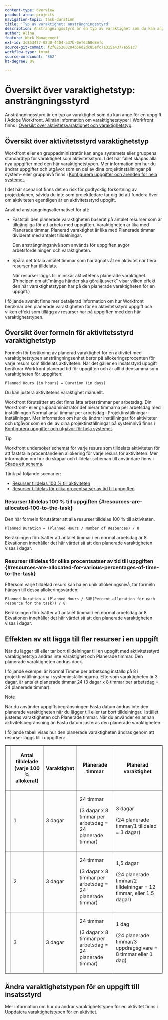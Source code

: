 ```yaml
---
content-type: overview
product-area: projects
navigation-topic: task-duration
title: 'Typ av varaktighet: ansträngningsstyrd'
description: Ansträngningsstyrd är en typ av varaktighet som du kan ange för en uppgift i Adobe Workfront. Allmän information om varaktighetstyper i Workfront finns i Översikt över Varaktighet och Varaktighetstyp.
author: Alina
feature: Work Management
exl-id: 3c8534f7-02d0-4404-a37b-0ef6360e8efc
source-git-commit: f2f825280204b56d2dc85efc7a315a4377e551c7
workflow-type: tm+mt
source-wordcount: '862'
ht-degree: 0%

---
```


# Översikt över varaktighetstyp: ansträngningsstyrd

Ansträngningsstyrd är en typ av varaktighet som du kan ange för en uppgift i Adobe Workfront. Allmän information om varaktighetstyper i Workfront finns i [Översikt över aktivitetsvaraktighet och varaktighetstyp](../../../manage-work/tasks/taskdurtn/task-duration-and-duration-type.md).

## Översikt över aktivitetsstyrd varaktighetstyp

Workfront eller en gruppadministratör kan ange systemets eller gruppens standardtyp för varaktighet som aktivitetsstyrd. I det här fallet skapas alla nya uppgifter med den här varaktighetstypen. Mer information om hur du ändrar uppgifter och utgåvor som en del av dina projektinställningar på system- eller gruppnivå finns i [Konfigurera uppgifter och ärenden för hela systemet](../../../administration-and-setup/set-up-workfront/configure-system-defaults/set-task-issue-preferences.md).

I det här scenariot finns det en risk för godtycklig förkortning av projektplanen, såvida du inte som projektledare tar dig tid att fundera över om aktiviteten egentligen är en aktivitetsstyrd uppgift.

Använd ansträngningsalternativet för att:

* Fastställ den planerade varaktigheten baserat på antalet resurser som är tillgängliga för att arbeta med uppgiften. Varaktigheten är lika med Planerade timmar. Planerad varaktighet är lika med Planerade timmar dividerat med antalet tilldelningar.

  Den ansträngningsnivå som används för uppgiften avgör arbetsfördelningen och varaktigheten.

* Spåra det totala antalet timmar som har ägnats åt en aktivitet när flera resurser har tilldelats.

  När resurser läggs till minskar aktivitetens planerade varaktighet. (Principen om att&quot;många händer ska göra ljusverk&quot; visar vilken effekt den här varaktighetstypen har på den planerade varaktigheten för en uppgift.)

I följande avsnitt finns mer detaljerad information om hur Workfront beräknar den planerade varaktigheten för en aktivitetsstyrd uppgift och vilken effekt som tillägg av resurser har på uppgiften med den här varaktighetstypen.

## Översikt över formeln för aktivitetsstyrd varaktighetstyp

Formeln för beräkning av planerad varaktighet för en aktivitet med varaktighetstypen ansträngningsenhet beror på allokeringsprocenten för varje resurs som tilldelats aktiviteten. När det gäller en insatsstyrd uppgift beräknar Workfront planerad tid för uppgiften och är alltid densamma som varaktigheten för uppgiften:

```
Planned Hours (in hours) = Duration (in days)
```

Du kan justera aktivitetens varaktighet manuellt.

Workfront förutsätter att det finns åtta arbetstimmar per arbetsdag. Din Workfront- eller gruppadministratör definierar timmarna per arbetsdag med inställningen Normal antal timmar per arbetsdag i Projektinställningar i Inställningar. Mer information om hur du ändrar inställningar för aktiviteter och utgåvor som en del av dina projektinställningar på systemnivå finns i [Konfigurera uppgifter och utgåvor för hela systemet](../../../administration-and-setup/set-up-workfront/configure-system-defaults/set-task-issue-preferences.md).

>[!TIP]
>
>Workfront undersöker schemat för varje resurs som tilldelats aktiviteten för att fastställa procentandelen allokering för varje resurs för aktiviteten. Mer information om hur du skapar och tilldelar scheman till användare finns i [Skapa ett schema](../../../administration-and-setup/set-up-workfront/configure-timesheets-schedules/create-schedules.md).

Tänk på följande scenarier:

* [Resurser tilldelas 100 % till aktiviteten](#resources-are-allocated-100-to-the-task)
* [Resurser tilldelas för olika procentsatser av tid till uppgiften](#resources-are-allocated-for-various-percentages-of-time-to-the-task)

### Resurser tilldelas 100 % till uppgiften {#resources-are-allocated-100-to-the-task}

Den här formeln förutsätter att alla resurser tilldelas 100 % till aktiviteten.

```
Planned Duration = (Planned Hours / Number of Resources) / 8
```

Beräkningen förutsätter att antalet timmar i en normal arbetsdag är 8. Ekvationen innehåller det här värdet så att den planerade varaktigheten visas i dagar.

### Resurser tilldelas för olika procentsatser av tid till uppgiften {#resources-are-allocated-for-various-percentages-of-time-to-the-task}

Eftersom varje tilldelad resurs kan ha en unik allokeringsnivå, tar formeln hänsyn till dessa allokeringsvärden:

```
Planned Duration = (Planned Hours / SUM(Percent allocation for each resource for the task)) / 8
```

Beräkningen förutsätter att antalet timmar i en normal arbetsdag är 8. Ekvationen innehåller det här värdet så att den planerade varaktigheten visas i dagar.

## Effekten av att lägga till fler resurser i en uppgift

När du lägger till eller tar bort tilldelningar till en uppgift med aktivitetsstyrd varaktighetstyp ändras inte Varaktighet och Planerade timmar. Den planerade varaktigheten ändras dock.

I följande exempel är Normal Timme per arbetsdag inställd på 8 i projektinställningarna i systeminställningarna. Eftersom varaktigheten är 3 dagar, är antalet planerade timmar 24 (3 dagar x 8 timmar per arbetsdag = 24 planerade timmar).

>[!NOTE]
>
>När du använder uppgiftsbegränsningen Fasta datum ändras inte den planerade varaktigheten när du lägger till eller tar bort tilldelningar. I stället justeras varaktigheten och Planerade timmar. När du använder en annan aktivitetsbegränsning än Fasta datum justeras den planerade varaktigheten.

I följande tabell visas hur den planerade varaktigheten ändras genom att resurser läggs till i uppgiften:

<table border="1" cellspacing="15" cellpadding="1"> 
 <col> 
 <col> 
 <col> 
 <col> 
 <col> 
 <thead> 
  <tr> 
   <th> </th> 
   <th> <p><strong>Antal tilldelade (varje 100 % allokerat)</strong> </p> </th> 
   <th> <p><strong>Varaktighet</strong> </p> </th> 
   <th> <p><strong>Planerade timmar</strong> </p> </th> 
   <th><strong>Planerad varaktighet</strong> </th> 
  </tr> 
 </thead> 
 <tbody> 
  <tr> 
   <td> </td> 
   <td> <p>1</p> </td> 
   <td> <p>3 dagar</p> </td> 
   <td> <p>24 timmar</p> <p>(3 dagar x 8 timmar per arbetsdag = 24 planerade timmar)</p> </td> 
   <td> <p>3 dagar</p> <p>(24 planerade timmar/1 tilldelad = 3 dagar)</p> </td> 
  </tr> 
  <tr> 
   <td> </td> 
   <td> <p>2</p> </td> 
   <td> <p>3 dagar</p> </td> 
   <td> <p>24 timmar</p> <p>(3 dagar x 8 timmar per arbetsdag = 24 planerade timmar)</p> </td> 
   <td> <p>1,5 dagar</p> <p>(24 planerade timmar/2 tilldelningar = 12 timmar, eller 1,5 dagar)</p> </td> 
  </tr> 
  <tr> 
   <td> </td> 
   <td> <p>3</p> </td> 
   <td> <p>3 dagar</p> </td> 
   <td> <p>24 timmar</p> <p>(3 dagar x 8 timmar per arbetsdag = 24 planerade timmar)</p> </td> 
   <td> <p>1 dag</p> <p>(24 planerade timmar/3 uppdragsgivare = 8 timmar eller 1 dag)</p> </td> 
  </tr> 
 </tbody> 
</table>

## Ändra varaktighetstypen för en uppgift till insatsstyrd

Mer information om hur du ändrar varaktighetstypen för en aktivitet finns i [Uppdatera varaktighetstypen för en aktivitet](../../../manage-work/tasks/taskdurtn/update-duration-type-of-task.md).

<!--
<p data-mc-conditions="QuicksilverOrClassic.Draft mode">(NOTE: replaced with new article linked above)</p>
-->

<!--
<ol data-mc-conditions="QuicksilverOrClassic.Draft mode">
<li value="1">Go to a task for which you want to change the Duration Type.</li>
<li value="2"> <p data-mc-conditions="QuicksilverOrClassic.Quicksilver">Click <strong>Task Details</strong> in the left panel, then in the Overview area click <strong>Duration Type</strong>. </p> </li>
<li value="3"> <p>Select <strong>Effort Driven</strong> from the drop-down menu.</p> </li>
<li value="4">Click <strong>Save</strong><strong>Changes</strong>.</li>
</ol>
-->
